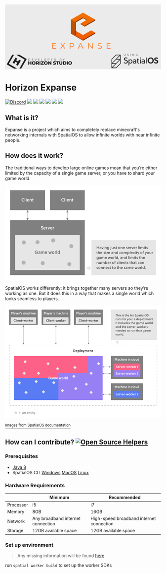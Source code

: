 ![alt tag](docs/expanse.png)

# Horizon Expanse

[![Discord](https://img.shields.io/discord/422424112863117312.svg?style=for-the-badge&logo=discord)](https://discord.gg/758eCD7)
[![](https://img.shields.io/github/contributors/HRZNStudio/Expanse.svg?style=for-the-badge&logo=github)](https://github.com/HRZNStudio/Expanse/graphs/contributors)
[![](https://img.shields.io/github/issues/HRZNStudio/Expanse.svg?style=for-the-badge&logo=github)](https://github.com/HRZNStudio/Expanse/issues)
[![](https://img.shields.io/github/issues-pr/HRZNStudio/Expanse.svg?style=for-the-badge&logo=github)](https://github.com/HRZNStudio/Expanse/pulls)
[![](https://img.shields.io/github/forks/HRZNStudio/Expanse.svg?style=for-the-badge&logo=github)](https://github.com/HRZNStudio/Expanse/network/members)
[![](https://img.shields.io/github/stars/HRZNStudio/Expanse.svg?style=for-the-badge&logo=github)](https://github.com/HRZNStudio/Expanse/stargazers)
[![](https://img.shields.io/github/license/hrznstudio/expanse.svg?logo=github&style=for-the-badge)](https://github.com/HRZNStudio/Expanse/blob/master/LICENSE)

## What is it?
Expanse is a project which aims to completely replace minecraft's networking internals with SpatialOS to allow infinite worlds with near infinite people.

## How does it work?

The traditional ways to develop large online games mean that you’re either limited by the capacity of a single game server, or you have to shard your game world.

![alt tag](docs/trad-client-server.png)

SpatialOS works differently: it brings together many servers so they’re working as one. But it does this in a way that makes a single world which looks seamless to players.

![alt tag](docs/deployment.png)

[<sup>Images from SpatialOS documentation</sup>](https://docs.improbable.io/reference/13.5/shared/concepts/spatialos)

## How can I contribute? [![Open Source Helpers](https://www.codetriage.com/hrznstudio/spatial/badges/users.svg)](https://www.codetriage.com/hrznstudio/spatial)

### Prerequisites
- [Java 8](http://www.oracle.com/technetwork/java/javase/downloads/jdk8-downloads-2133151.html)
- SpatialOS CLI [Windows](https://docs.improbable.io/reference/13.5/shared/get-started/setup/win) [MacOS](https://docs.improbable.io/reference/13.5/shared/get-started/setup/mac) [Linux](https://docs.improbable.io/reference/13.5/shared/get-started/setup/linux)

### Hardware Requirements
|           | Minimum                           | Recommended                              |
|-----------|-----------------------------------|------------------------------------------|
| Processor | i5                                | i7                                       |
| Memory    | 8GB                               | 16GB                                     |
| Network   | Any broadband internet connection | High-speed broadband internet connection |
| Storage   | 12GB available space              | 12GB available space                     |

### Set up environment

> Any missing information will be found [here](https://docs.improbable.io/reference/13.5/shared/build)

run `spatial worker build` to set up the worker SDKs
